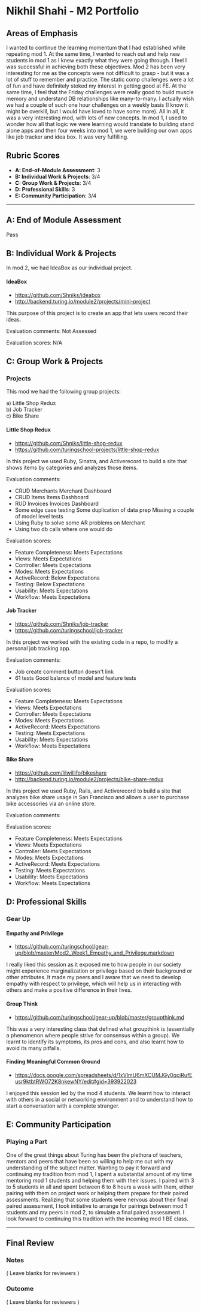 # Nikhil Shahi - M2 Portfolio

## Areas of Emphasis

I wanted to continue the learning momentum that I had established while repeating mod 1. At the same time, I wanted to reach out and help new students in mod 1 as I knew exactly what they were going through. I feel I was successful in achieving both these objectives. Mod 2 has been very interesting for me as the concepts were not difficult to grasp - but it was a lot of stuff to remember and practice. The static comp challenges were a lot of fun and have definitely stoked my interest in getting good at FE. At the same time, I feel that the Friday challenges were really good to build muscle memory and understand DB relationships like many-to-many. I actually wish we had  a couple of such one hour challenges on a weekly basis (I know it might be overkill, but I would have loved to have some more). All in all, it was a very interesting mod, with lots of new concepts. In mod 1, I used to wonder how all that logic we were learning would translate to building stand alone apps and then four weeks into mod 1, we were building our own apps like job tracker and idea box. It was very fulfilling.

## Rubric Scores

* **A: End-of-Module Assessment**: 3
* **B: Individual Work & Projects**: 3/4
* **C: Group Work & Projects**: 3/4
* **D: Professional Skills**: 3
* **E: Community Participation**: 3/4

-----------------------

## A: End of Module Assessment

Pass


## B: Individual Work & Projects

In mod 2, we had IdeaBox as our individual project.

#### IdeaBox

* https://github.com/Shniks/ideabox
* http://backend.turing.io/module2/projects/mini-project

This purpose of this project is to create an app that lets users record their ideas.

Evaluation comments: Not Assessed

Evaluation scores: N/A

## C: Group Work & Projects

### Projects

This mod we had the following group projects:

a) Little Shop Redux  
b) Job Tracker  
c) Bike Share

#### Little Shop Redux

* https://github.com/Shniks/little-shop-redux
* https://github.com/turingschool-projects/little-shop-redux

In this project we used Ruby, Sinatra, and Activerecord to build a site that shows items by categories and analyzes those items.

Evaluation comments:

- CRUD Merchants Merchant Dashboard  
- CRUD Items Items Dashboard  
- RUD Invoices Invoices Dashboard  
- Some edge case testing Some duplication of data prep Missing a couple of model level tests  
- Using Ruby to solve some AR problems on Merchant  
- Using two db calls where one would do  

Evaluation scores:

- Feature Completeness: Meets Expectations
- Views: Meets Expectations
- Controller: Meets Expectations
- Modes: Meets Expectations
- ActiveRecord: Below Expectations
- Testing: Below Expectations
- Usability: Meets Expectations
- Workflow: Meets Expectations

#### Job Tracker

* https://github.com/Shniks/job-tracker
* https://github.com/turingschool/job-tracker

In this project we worked with the existing code in a repo, to modify a personal job tracking app.

Evaluation comments:

- Job create comment button doesn't link  
- 61 tests Good balance of model and feature tests  

Evaluation scores:

- Feature Completeness: Meets Expectations
- Views: Meets Expectations
- Controller: Meets Expectations
- Modes: Meets Expectations
- ActiveRecord: Meets Expectations
- Testing: Meets Expectations
- Usability: Meets Expectations
- Workflow: Meets Expectations

#### Bike Share

* https://github.com/lilwillifo/bikeshare
* http://backend.turing.io/module2/projects/bike-share-redux

In this project we used Ruby, Rails, and Activerecord to build a site that analyzes bike share usage in San Francisco and allows a user to purchase bike accessories via an online store.

Evaluation comments:


Evaluation scores:

- Feature Completeness: Meets Expectations
- Views: Meets Expectations
- Controller: Meets Expectations
- Modes: Meets Expectations
- ActiveRecord: Meets Expectations
- Testing: Meets Expectations
- Usability: Meets Expectations
- Workflow: Meets Expectations

## D: Professional Skills

### Gear Up

#### Empathy and Privilege  

* https://github.com/turingschool/gear-up/blob/master/Mod2_Week1_Empathy_and_Privilege.markdown

I really liked this session as it exposed me to how people in our society might experience marginalization or privilege based on their background or other attributes. It made my peers and I aware that we need to develop empathy with respect to privilege, which will help us in interacting with others and make a positive difference in their lives.

#### Group Think  

* https://github.com/turingschool/gear-up/blob/master/groupthink.md

This was a very interesting class that defined what groupthink is (essentially a phenomenon where people strive for consensus within a group). We learnt to identify its symptoms, its pros and cons, and also learnt how to avoid its many pitfalls.

#### Finding Meaningful Common Ground  

* https://docs.google.com/spreadsheets/d/1xVlmU6mXCUMJGy0qcjRufEusr9ktbtRWO72K8nkewNY/edit#gid=393922023

I enjoyed this session led by the mod 4 students. We learnt how to interact with others in a social or networking environment and to understand how to start a conversation with a complete stranger.

## E: Community Participation

### Playing a Part

One of the great things about Turing has been the plethora of teachers, mentors and peers that have been so willing to help me out with my understanding of the subject matter. Wanting to pay it forward and continuing my tradition from mod 1, I spent a substantial amount of my time mentoring mod 1 students and helping them with their issues. I paired with 3 to 5 students in all and spent between 6 to 8 hours a week with them, either pairing with them on project work or helping them prepare for their paired assessments. Realizing that some students were nervous about their final paired assessment, I took initiative to arrange for pairings between mod 1 students and my peers in mod 2, to simulate a final paired assessment. I look forward to continuing this tradition with the incoming mod 1 BE class.


------------------

## Final Review

### Notes

( Leave blanks for reviewers )

### Outcome

( Leave blanks for reviewers )
